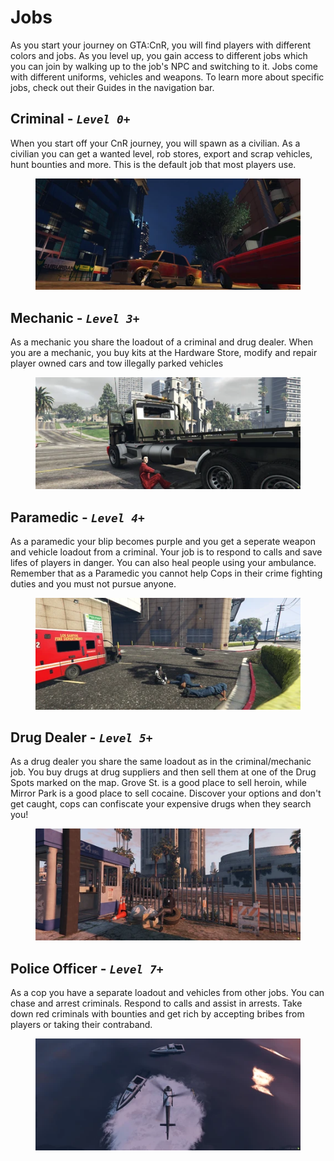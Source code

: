 # Jobs

As you start your journey on GTA:CnR, you will find players with different colors and jobs. As you level up, you gain access to different jobs which you can join by walking up to the job's NPC and switching to it. Jobs come with different uniforms, vehicles and weapons. To learn more about specific jobs, check out their Guides in the navigation bar.

## Criminal - _`Level 0+`_

When you start off your CnR journey, you will spawn as a civilian. As a civilian you can get a wanted level, rob stores, export and scrap vehicles, hunt bounties and more. This is the default job that most players use.

<figure><img src="../.gitbook/assets/image.png" alt=""><figcaption></figcaption></figure>

## Mechanic - _`Level 3+`_

As a mechanic you share the loadout of a criminal and drug dealer. When you are a mechanic, you buy kits at the Hardware Store, modify and repair player owned cars and tow illegally parked vehicles

<figure><img src="../.gitbook/assets/image (2).png" alt=""><figcaption></figcaption></figure>

## Paramedic - _`Level 4+`_

As a paramedic your blip becomes purple and you get a seperate weapon and vehicle loadout from a criminal. Your job is to respond to calls and save lifes of players in danger. You can also heal people using your ambulance. Remember that as a Paramedic you cannot help Cops in their crime fighting duties and you must not pursue anyone.

<figure><img src="../.gitbook/assets/image (1).png" alt=""><figcaption></figcaption></figure>

## Drug Dealer - _`Level 5+`_

As a drug dealer you share the same loadout as in the criminal/mechanic job. You buy drugs at drug suppliers and then sell them at one of the Drug Spots marked on the map. Grove St. is a good place to sell heroin, while Mirror Park is a good place to sell cocaine. Discover your options and don't get caught, cops can confiscate your expensive drugs when they search you!

<figure><img src="../.gitbook/assets/image (3).png" alt=""><figcaption></figcaption></figure>

## Police Officer - _`Level 7+`_

As a cop you have a separate loadout and vehicles from other jobs. You can chase and arrest criminals. Respond to calls and assist in arrests. Take down red criminals with bounties and get rich by accepting bribes from players or taking their contraband.

<figure><img src="../.gitbook/assets/image (4).png" alt=""><figcaption></figcaption></figure>
